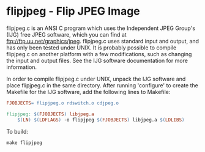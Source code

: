 # flipjpeg - Flip JPEG Image

flipjpeg.c is an ANSI C program which uses the Independent JPEG
Group's (IJG) free JPEG software, which you can find at
ftp://ftp.uu.net/graphics/jpeg.  flipjpeg.c uses standard input
and output, and has only been tested under UNIX.  It is probably
possible to compile flipjpeg.c on another platform with a few
modifications, such as changing the input and output files.  See
the IJG software documentation for more information.

In order to compile flipjpeg.c under UNIX, unpack the IJG
software and place flipjpeg.c in the same directory.  After
running 'configure' to create the Makefile for the IJG software,
add the following lines to Makefile:

```Makefile
FJOBJECTS= flipjpeg.o rdswitch.o cdjpeg.o

flipjpeg: $(FJOBJECTS) libjpeg.a
    $(LN) $(LDFLAGS) -o flipjpeg $(FJOBJECTS) libjpeg.a $(LDLIBS)
```

To build:

```
make flipjpeg
```